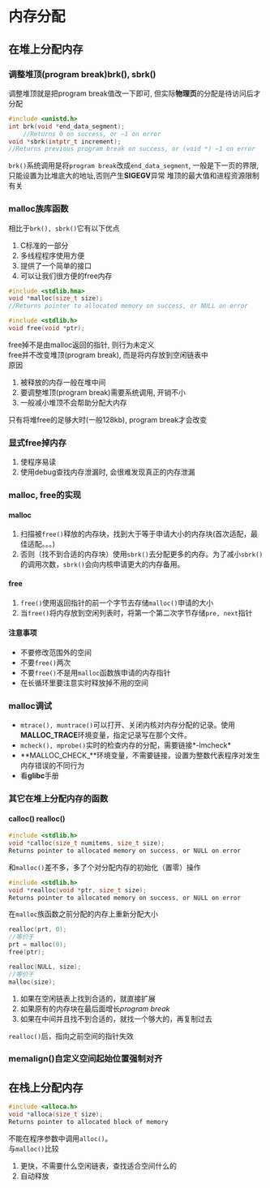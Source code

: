 # 内存分配
## 在堆上分配内存
### 调整堆顶(program break)brk(), sbrk()
调整堆顶就是把program break值改一下即可, 但实际**物理页**的分配是待访问后才分配
```c
#include <unistd.h>
int brk(void *end_data_segment);
    //Returns 0 on success, or –1 on error
void *sbrk(intptr_t increment);
//Returns previous program break on success, or (void *) –1 on error
```
`brk()`系统调用是将`program break`改成`end_data_segment`, 一般是下一页的界限, 只能设置为比堆底大的地址,否则产生**SIGEGV**异常
堆顶的最大值和进程资源限制有关
### malloc族库函数
相比于`brk(), sbrk()`它有以下优点
1. C标准的一部分
2. 多线程程序使用方便
3. 提供了一个简单的接口
4. 可以让我们很方便的free内存

```c
#include <stdlib.hma>
void *malloc(size_t size);
//Returns pointer to allocated memory on success, or NULL on error
```

```c
#include <stdlib.h>
void free(void *ptr);
```
free掉不是由malloc返回的指针, 则行为未定义  
free并不改变堆顶(program break), 而是将内存放到空闲链表中  
原因
1. 被释放的内存一般在堆中间
2. 要调整堆顶(program break)需要系统调用, 开销不小
3. 一般减小堆顶不会帮助分配大内存

只有将堆free的足够大时(一般128kb), program break才会改变  
### 显式free掉内存
1. 使程序易读
2. 使用debug查找内存泄漏时, 会很难发现真正的内存泄漏

### malloc, free的实现
#### malloc
1. 扫描被`free()`释放的内存块，找到大于等于申请大小的内存块(首次适配，最佳适配。。。)
2. 否则（找不到合适的内存块）使用`sbrk()`去分配更多的内存。为了减小`sbrk()`的调用次数，`sbrk()`会向内核申请更大的内存备用。
#### free
1. `free()`使用返回指针的前一个字节去存储`malloc()`申请的大小
2. 当`free()`将内存放到空闲列表时，将第一个第二次字节存储`pre, next`指针
#### 注意事项
- 不要修改范围外的空间
- 不要`free()`两次
- 不要`free()`不是用`malloc`函数族申请的内存指针
- 在长循环里要注意实时释放掉不用的空间
### malloc调试
- `mtrace(), muntrace()`可以打开、关闭内核对内存分配的记录。使用**MALLOC_TRACE**环境变量，指定记录写在那个文件。
- `mcheck(), mprobe()`实时的检查内存的分配，需要链接*-lmcheck*
- **MALLOC_CHECK_**环境变量，不需要链接，设置为整数代表程序对发生内存错误的不同行为
- 看**glibc**手册
### 其它在堆上分配内存的函数
#### calloc() realloc()
```c
#include <stdlib.h>
void *calloc(size_t numitems, size_t size);
Returns pointer to allocated memory on success, or NULL on error
```
和`malloc()`差不多，多了个对分配内存的初始化（置零）操作

```c
#include <stdlib.h>
void *realloc(void *ptr, size_t size);
Returns pointer to allocated memory on success, or NULL on error
```
在`malloc`族函数之前分配的内存上重新分配大小  
```c
realloc(prt, 0);
//等价于
prt = malloc(0);
free(ptr);

realloc(NULL, size);
//等价于
malloc(size);
```
1. 如果在空闲链表上找到合适的，就直接扩展
2. 如果原有的内存块在最后面增长*program break*
3. 如果在中间并且找不到合适的，就找一个够大的，再复制过去

`realloc()`后，指向之前空间的指针失效
### memalign()自定义空间起始位置强制对齐
## 在栈上分配内存
```c
#include <alloca.h>
void *alloca(size_t size);
Returns pointer to allocated block of memory
```
不能在程序参数中调用`alloc()`。  
与`malloc()`比较  
1. 更快，不需要什么空闲链表，查找适合空间什么的
2. 自动释放

